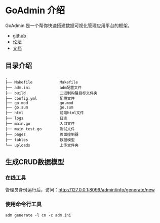 
# GoAdmin 介绍

GoAdmin 是一个帮你快速搭建数据可视化管理应用平台的框架。 

- [github](https://github.com/GoAdminGroup/go-admin)
- [论坛](http://discuss.go-admin.com)
- [文档](https://book.go-admin.cn)

## 目录介绍

```
.
├── Makefile            Makefile
├── adm.ini             adm配置文件
├── build               二进制构建目标文件夹
├── config.yml          配置文件
├── go.mod              go.mod
├── go.sum              go.sum
├── html                前端html文件
├── logs                日志
├── main.go             入口文件
├── main_test.go        测试文件
├── pages               页面控制器
├── tables              数据模型
└── uploads             上传文件夹
```

## 生成CRUD数据模型

### 在线工具

管理员身份运行后，访问：http://127.0.0.1:8099/admin/info/generate/new

### 使用命令行工具

```
adm generate -l cn -c adm.ini
```

